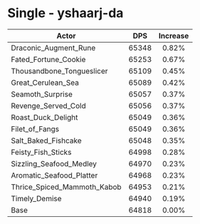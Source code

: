 # Single - yshaarj-da
| Actor | DPS | Increase |
|---|:---:|:---:|
|Draconic_Augment_Rune|65348|0.82%|
|Fated_Fortune_Cookie|65253|0.67%|
|Thousandbone_Tongueslicer|65109|0.45%|
|Great_Cerulean_Sea|65089|0.42%|
|Seamoth_Surprise|65057|0.37%|
|Revenge_Served_Cold|65056|0.37%|
|Roast_Duck_Delight|65049|0.36%|
|Filet_of_Fangs|65049|0.36%|
|Salt_Baked_Fishcake|65048|0.35%|
|Feisty_Fish_Sticks|64998|0.28%|
|Sizzling_Seafood_Medley|64970|0.23%|
|Aromatic_Seafood_Platter|64968|0.23%|
|Thrice_Spiced_Mammoth_Kabob|64953|0.21%|
|Timely_Demise|64940|0.19%|
|Base|64818|0.00%|

